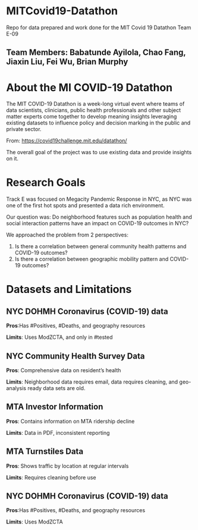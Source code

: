 # MITCovid19-Datathon
Repo for data prepared and work done for the MIT Covid 19 Datathon Team E-09
## Team Members: Babatunde Ayilola, Chao Fang, Jiaxin Liu, Fei Wu, Brian Murphy
# About the MI COVID-19 Datathon

  The MIT COVID-19 Datathon is a week-long virtual event where teams of data scientists, clinicians, public health professionals and other subject matter experts come together to develop meaning insights leveraging existing datasets to influence policy and decision marking in the public and private sector. 
  
   From: https://covid19challenge.mit.edu/datathon/

   The overall goal of the project was to use existing data and provide insights on it. 
# Research Goals

   Track E was focused on Megacity Pandemic Response in NYC, as NYC was one of the first hot spots and presented a data rich environment.

   Our question was: Do neighborhood features such as population health and social interaction patterns have an impact on COVID-19 outcomes in NYC?
   
   We approached the problem from 2 perspectives:
   
   1. Is there a correlation between general community health patterns and COVID-19 outcomes?
   2. Is there a correlation between geographic mobility pattern and COVID-19 outcomes?
   
# Datasets and Limitations

## NYC DOHMH Coronavirus (COVID-19) data
**Pros**:Has #Positives, #Deaths, and geography resources

**Limits**: Uses ModZCTA, and only in #tested

## NYC Community Health Survey Data
**Pros**: Comprehensive data on resident’s health

**Limits**: Neighborhood data requires email, data requires cleaning, and geo-analysis ready data sets are old.

## MTA Investor Information
**Pros**: Contains information on MTA ridership decline

**Limits**: Data in PDF, inconsistent reporting

## MTA Turnstiles Data
**Pros**: Shows traffic by location at regular intervals

**Limits**: Requires cleaning before use

## NYC DOHMH Coronavirus (COVID-19) data
**Pros**:Has #Positives, #Deaths, and geography resources

**Limits**: Uses ModZCTA
